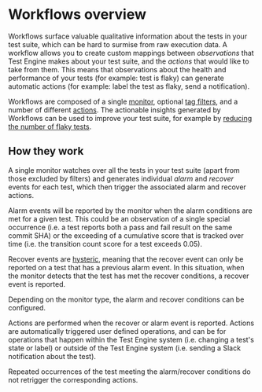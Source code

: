 # Workflows overview

Workflows surface valuable qualitative information about the tests in your test suite, which can be hard to surmise from raw execution data. A workflow allows you to create custom mappings between _observations_ that Test Engine makes about your test suite, and the _actions_ that would like to take from them. This means that observations about the health and performance of your tests (for example: test is flaky) can generate automatic actions (for example: label the test as flaky, send a notification).

Workflows are composed of a single [monitor](/docs/test-engine/workflows/monitors), optional [tag filters](/docs/test-engine/workflows/monitors#tag-filters), and a number of different [actions](/docs/test-engine/workflows/actions). The actionable insights generated by Workflows can be used to improve your test suite, for example by [reducing the number of flaky tests](/docs/test-engine/reduce-flaky-tests).

## How they work

A single monitor watches over all the tests in your test suite (apart from those excluded by filters) and generates individual _alarm_ and _recover_ events for each test, which then trigger the associated alarm and recover actions.

Alarm events will be reported by the monitor when the alarm conditions are met for a given test. This could be an observation of a single special occurrence (i.e. a test reports both a pass and fail result on the same commit SHA) or the exceeding of a cumulative score that is tracked over time (i.e. the transition count score for a test exceeds 0.05).

Recover events are [hysteric](https://en.wikipedia.org/wiki/Hysteresis), meaning that the recover event can only be reported on a test that has a previous alarm event. In this situation, when the monitor detects that the test has met the recover conditions, a recover event is reported.

Depending on the monitor type, the alarm and recover conditions can be configured.

Actions are performed when the recover or alarm event is reported. Actions are automatically triggered user defined operations, and can be for operations that happen within the Test Engine system (i.e. changing a test's state or label) or outside of the Test Engine system (i.e. sending a Slack notification about the test).

Repeated occurrences of the test meeting the alarm/recover conditions do not retrigger the corresponding actions.

